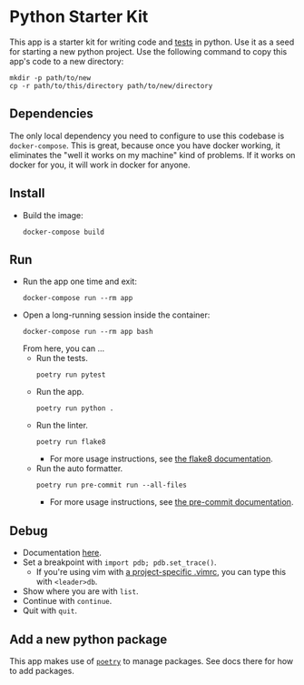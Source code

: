 # Python Starter Kit
This app is a starter kit for writing code and [tests](https://docs.python.org/3/library/unittest.html) in python. Use it as a seed for starting a new python project. Use the following command to copy this app's code to a new directory:
```console
mkdir -p path/to/new
cp -r path/to/this/directory path/to/new/directory
```

## Dependencies
The only local dependency you need to configure to use this codebase is `docker-compose`. This is great, because once you have docker working, it eliminates the "well it works on my machine" kind of problems. If it works on docker for you, it will work in docker for anyone.

## Install
* Build the image:
  ```console
  docker-compose build
  ```

## Run
* Run the app one time and exit:
  ```console
  docker-compose run --rm app
  ```
* Open a long-running session inside the container:
  ```console
  docker-compose run --rm app bash
  ```
  From here, you can ...
  * Run the tests.
    ```console
    poetry run pytest
    ```
  * Run the app.
    ```console
    poetry run python .
    ```
  * Run the linter.
    ```console
    poetry run flake8
    ```
    * For more usage instructions, see [the flake8 documentation](https://flake8.pycqa.org/en/latest/index.html).
  * Run the auto formatter.
    ```console
    poetry run pre-commit run --all-files
    ```
    * For more usage instructions, see [the pre-commit documentation](https://pre-commit.com/).

## Debug
* Documentation [here](https://docs.python.org/3/library/pdb.html).
* Set a breakpoint with `import pdb; pdb.set_trace()`.
  * If you're using vim with [a project-specific .vimrc](https://andrew.stwrt.ca/posts/project-specific-vimrc/), you can type this with `<leader>db`.
* Show where you are with `list`.
* Continue with `continue`.
* Quit with `quit`.

## Add a new python package
This app makes use of [`poetry`](https://python-poetry.org/) to manage packages. See docs there for how to add packages.
